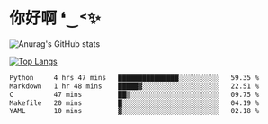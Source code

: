 # 你好啊 ❛‿˂✨

![Anurag's GitHub stats](https://github-readme-stats.vercel.app/api?username=ZombieFly&count_private=true&show_icons=true)

[![Top Langs](https://github-readme-stats.vercel.app/api/top-langs/?username=ZombieFly&layout=compact&count_private=true&hide=Ruby,makefile)](https://github.com/anuraghazra/github-readme-stats)

<!--START_SECTION:waka-->

```txt
Python     4 hrs 47 mins   ███████████████░░░░░░░░░░   59.35 %
Markdown   1 hr 48 mins    █████▓░░░░░░░░░░░░░░░░░░░   22.51 %
C          47 mins         ██▒░░░░░░░░░░░░░░░░░░░░░░   09.75 %
Makefile   20 mins         █░░░░░░░░░░░░░░░░░░░░░░░░   04.19 %
YAML       10 mins         ▓░░░░░░░░░░░░░░░░░░░░░░░░   02.18 %
```

<!--END_SECTION:waka-->
